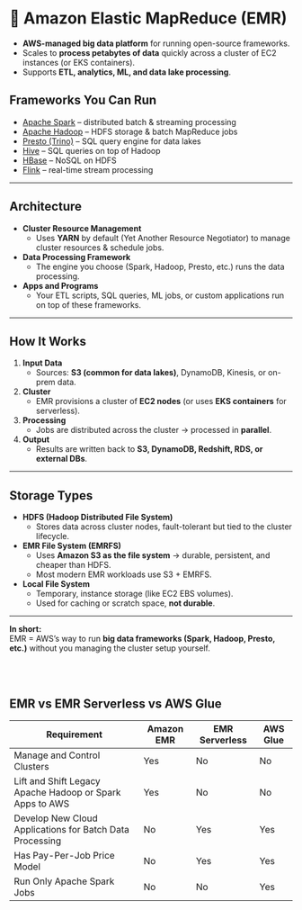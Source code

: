 # 🔹 Amazon Elastic MapReduce (EMR)

* **AWS-managed big data platform** for running open-source frameworks.  
* Scales to **process petabytes of data** quickly across a cluster of EC2 instances (or EKS containers).  
* Supports **ETL, analytics, ML, and data lake processing**.  

## Frameworks You Can Run
- [Apache Spark](https://spark.apache.org/) – distributed batch & streaming processing  
- [Apache Hadoop](https://hadoop.apache.org/) – HDFS storage & batch MapReduce jobs  
- [Presto (Trino)](https://trino.io/) – SQL query engine for data lakes  
- [Hive](https://hive.apache.org/) – SQL queries on top of Hadoop  
- [HBase](https://hbase.apache.org/) – NoSQL on HDFS  
- [Flink](https://flink.apache.org/) – real-time stream processing  

---

## Architecture

- **Cluster Resource Management**  
    * Uses **YARN** by default (Yet Another Resource Negotiator) to manage cluster resources & schedule jobs.  
- **Data Processing Framework**  
    * The engine you choose (Spark, Hadoop, Presto, etc.) runs the data processing.  
- **Apps and Programs**  
    * Your ETL scripts, SQL queries, ML jobs, or custom applications run on top of these frameworks.  

---

## How It Works
1. **Input Data**  
   * Sources: **S3 (common for data lakes)**, DynamoDB, Kinesis, or on-prem data.  
2. **Cluster**  
   * EMR provisions a cluster of **EC2 nodes** (or uses **EKS containers** for serverless).  
3. **Processing**  
   * Jobs are distributed across the cluster → processed in **parallel**.  
4. **Output**  
   * Results are written back to **S3, DynamoDB, Redshift, RDS, or external DBs**.  

---

## Storage Types
- **HDFS (Hadoop Distributed File System)**  
    * Stores data across cluster nodes, fault-tolerant but tied to the cluster lifecycle.  
- **EMR File System (EMRFS)**  
    * Uses **Amazon S3 as the file system** → durable, persistent, and cheaper than HDFS.  
    * Most modern EMR workloads use S3 + EMRFS.  
- **Local File System**  
    * Temporary, instance storage (like EC2 EBS volumes).  
    * Used for caching or scratch space, **not durable**.  

---

**In short:**  
EMR = AWS’s way to run **big data frameworks (Spark, Hadoop, Presto, etc.)** without you managing the cluster setup yourself.

<br><br>

## EMR vs EMR Serverless vs AWS Glue

| **Requirement** | **Amazon EMR** | **EMR Serverless** | **AWS Glue** |
|-----------------|----------------|--------------------|--------------|
| Manage and Control Clusters | Yes | No | No |
| Lift and Shift Legacy Apache Hadoop or Spark Apps to AWS | Yes | No | No |
| Develop New Cloud Applications for Batch Data Processing | No | Yes | Yes |
| Has Pay-Per-Job Price Model | No | Yes | Yes |
| Run Only Apache Spark Jobs | No | No | Yes |
